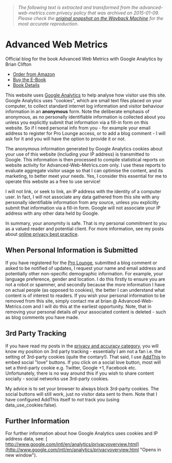 > *The following text is extracted and transformed from the advanced-web-metrics.com privacy policy that was archived on 2015-01-09. Please check the [original snapshot on the Wayback Machine](https://web.archive.org/web/20150109191553id_/http%3A//www.advanced-web-metrics.com/privacy.php) for the most accurate reproduction.*

# Advanced Web Metrics

Official blog for the book Advanced Web Metrics with Google Analytics by Brian Clifton

  * [Order from Amazon](http://www.amazon.com/gp/product/1118168445/ref=as_li_tf_tl?ie=UTF8&tag=advawebmetr-20&linkCode=as2&camp=1789&creative=9325&creativeASIN=1118168445)
  * [Buy the E-Book](http://www.advanced-web-metrics.com/blog/2010/04/29/google-analytics-ebook-pdf-available/)
  * [Book Details](http://www.advanced-web-metrics.com/blog/2012/02/29/book-launch-3rd-edtion-of-advanced-web-metrics/)



This website uses [Google Analytics](http://www.ga-experts.com/) to help analyse how visitor use this site. Google Analytics uses "cookies", which are small text files placed on your computer, to collect standard internet log information and visitor behaviour information in an **anonymous** form. Note the deliberate emphasis of anonymous, as no personally identifiable information is collected about you unless you explicitly submit that information via a fill-in form on this website. So if I need personal info from you - for example your email address to register for Pro Lounge access, or to add a blog comment - I will ask for it and you will have the option to provide it or not.

The anonymous information generated by Google Analytics cookies about your use of this website (including your IP address) is transmitted to Google. This information is then processed to compile statistical reports on website activity for Advanced-Web-Metrics.com only. I use these reports to evaluate aggregate visitor usage so that I can optimise the content, and its marketing, to better meet your needs. Yes, I consider this essential for me to operate this website as a free to use service!

I will not link, or seek to link, an IP address with the identity of a computer user. In fact, I will not associate any data gathered from this site with any personally identifiable information from any source, unless you explicitly submit that information via a fill-in form. Google will not associate your IP address with any other data held by Google.

In summary, your anonymity is safe. That is my personal commitment to you as a valued reader and potential client. For more information, see my posts about [online privacy best practice](http://www.advanced-web-metrics.com/blog/2012/02/13/a-10-point-best-practice-privacy-guide-for-working-with-google-analytics/).

## When Personal Information is Submitted

If you have registered for the [Pro Lounge](https://web.archive.org/blog/login), submitted a blog comment or asked to be notified of updates, I request your name and email address and potentially other non-specific demographic information. For example, your language preference, gender and location. I do this firstly to ensure you are not a robot or spammer, and secondly because the more information I have on actual people (as opposed to cookies), the better I can understand what content is of interest to readers. If you wish your personal information to be removed from this site, simply contact me at brian @ Advanced-Web-Metrics.com and I will do this at the earliest opportunity. Note, that in removing your personal details _all_ your associated content is deleted - such as blog comments you have made.

## 3rd Party Tracking

If you have read my posts in the [privacy and accuracy category](http://www.advanced-web-metrics.com/blog/category/privacy-accuracy/), you will know my position on 3rd party tracking - essentially I am not a fan i.e. the setting of 3rd-party cookies (quite the contary!). That said, I use [AddThis](http://addthis.com/) to embed social "love" buttons. If you click on a social love button, most will set a third-party cookie e.g. Twitter, Google +1, Facebook etc. Unfortunately, there is no way around this if you wish to share content socially - social networks use 3rd-party cookies.

My advice is to set your browser to always block 3rd-party cookies. The social buttons will still work, just no visitor data sent to them. Note that I have configured AddThis itself to _not_ track you (using data_use_cookies:false).

## Further Information 

For further information about how Google Analytics uses cookies and IP address data, see: [ http://www.google.com/intl/en/analytics/privacyoverview.html](http://www.google.com/intl/en/analytics/privacyoverview.html "Opens in new window").
